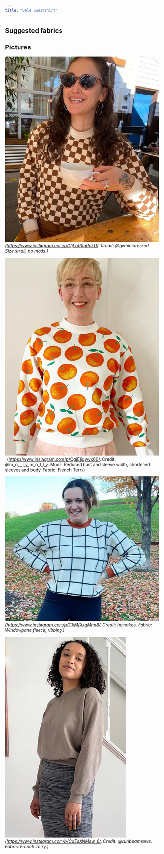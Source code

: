 ```yaml
---
title: "Dale Sweatshirt"
---
```


## Suggested fabrics


## Pictures

![](projects/attachments/Pasted%20image%2020230206205400.png)
_(https://www.instagram.com/p/CjLo0UqPnkD/. Credit: @geminidressed. Size small, no mods.)_

![](projects/attachments/Pasted%20image%2020230206205506.png)
_(https://www.instagram.com/p/CgjE8gwvx60/. Credit: @m_o_l_l_y_m_o_l_l_y. Mods: Reduced bust and sleeve width, shortened sleeves and body. Fabric: French Terry)

![](projects/attachments/Pasted%20image%2020230206205638.png)
_(https://www.instagram.com/p/CkMfXxgMnn8/. Credit: hqmakes. Fabric: Windowpane fleece, ribbing.)_

![](projects/attachments/Pasted%20image%2020230206205833.png)
_(https://www.instagram.com/p/CdEsXNMsw_6/. Credit: @sunbeamsews. Fabric: French Terry.)_





